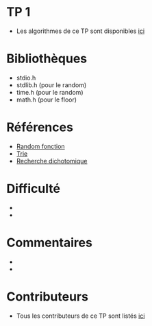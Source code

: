 # TP 1
* Les algorithmes de ce TP sont disponibles [ici](./src)

# Bibliothèques
* stdio.h
* stdlib.h (pour le random)
* time.h (pour le random)
* math.h (pour le floor)

# Références
* [Random fonction](https://www.tutorialspoint.com/c_standard_library/c_function_rand.htm)
* [Trie](https://www.dummies.com/programming/c/how-to-sort-arrays-in-c-programming/)
* [Recherche dichotomique](https://fr.wikipedia.org/wiki/Recherche_dichotomique)

# Difficulté
* 
* 

# Commentaires
* 
* 

# Contributeurs
* Tous les contributeurs de ce TP sont listés [ici](./CONTRIBUTORS.md)